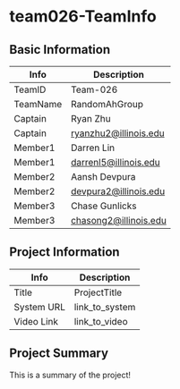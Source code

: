 # team026-TeamInfo

## Basic Information

|   Info      |        Description     |
| ----------- | ---------------------- |
| TeamID      |        Team-026        |
| TeamName    |      RandomAhGroup     |
| Captain     |       Ryan Zhu         |
| Captain     |  ryanzhu2@illinois.edu |
| Member1     |        Darren Lin      |
| Member1     |  darrenl5@illinois.edu |
| Member2     |     Aansh Devpura      |
| Member2     |  devpura2@illinois.edu |
| Member3     |      Chase Gunlicks    |
| Member3     | chasong2@illinois.edu  |

## Project Information

|   Info      |        Description     |
| ----------- | ---------------------- |
|  Title      |       ProjectTitle     |
| System URL  |      link_to_system    |
| Video Link  |      link_to_video     |

## Project Summary

This is a summary of the project!
